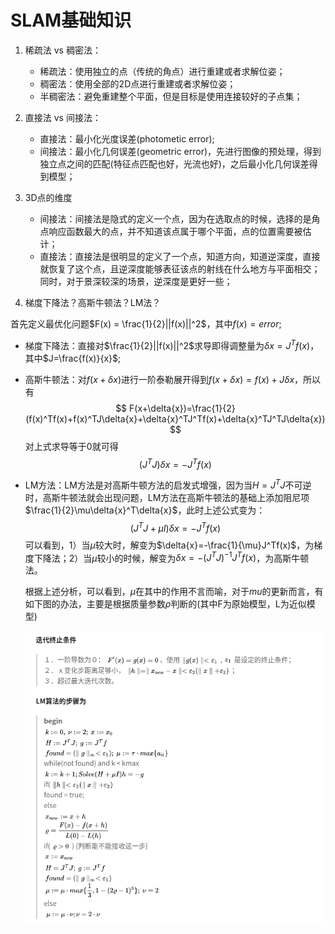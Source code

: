 # SLAM基础知识

1. 稀疏法 vs 稠密法：

	- 稀疏法：使用独立的点（传统的角点）进行重建或者求解位姿；
	- 稠密法：使用全部的2D点进行重建或者求解位姿；
	- 半稠密法：避免重建整个平面，但是目标是使用连接较好的子点集；

2. 直接法 vs 间接法：
	- 直接法：最小化光度误差(photometic error);
	- 间接法：最小化几何误差(geometric error)，先进行图像的预处理，得到独立点之间的匹配(特征点匹配也好，光流也好)，之后最小化几何误差得到模型；
    
3. 3D点的维度
	- 间接法：间接法是隐式的定义一个点，因为在选取点的时候，选择的是角点响应函数最大的点，并不知道该点属于哪个平面，点的位置需要被估计；
	- 直接法：直接法是很明显的定义了一个点，知道方向，知道逆深度，直接就恢复了这个点，且逆深度能够表征该点的射线在什么地方与平面相交；同时，对于景深较深的场景，逆深度是更好一些；

4. 梯度下降法？高斯牛顿法？LM法？

 首先定义最优化问题$F(x) = \frac{1}{2}||f(x)||^2$，其中$f(x)=error$;
 - 梯度下降法：直接对$\frac{1}{2}||f(x)||^2$求导即得调整量为$\delta x =J^T f(x)$，其中$J=\frac{f(x)}{x}$;
 - 高斯牛顿法：对$f(x+\delta{x})$进行一阶泰勒展开得到$f(x+\delta{x})=f(x)+J\delta{x}$，所以有
 $$ F(x+\delta{x})=\frac{1}{2}(f(x)^Tf(x)+f(x)^TJ\delta{x}+\delta{x}^TJ^Tf(x)+\delta{x}^TJ^TJ\delta{x}) $$
 对上式求导等于0就可得
 $$(J^TJ)\delta{x}=-J^Tf(x)$$
 - LM方法：LM方法是对高斯牛顿方法的启发式增强，因为当$H=J^TJ$不可逆时，高斯牛顿法就会出现问题，LM方法在高斯牛顿法的基础上添加阻尼项$\frac{1}{2}\mu\delta{x}^T\delta{x}$，此时上述公式变为：
 $$
 (J^TJ+\mu I)\delta{x}=-J^Tf(x)
 $$
 可以看到，1）当$\mu$较大时，解变为$\delta{x}=-\frac{1}{\mu}J^Tf(x)$，为梯度下降法；2）当$\mu$较小的时候，解变为$\delta{x}=-(J^TJ)^{-1}J^Tf(x)$，为高斯牛顿法。
 
 	根据上述分析，可以看到，$\mu$在其中的作用不言而喻，对于$mu$的更新而言，有如下图的办法，主要是根据质量参数$\rho$判断的(其中F为原始模型，L为近似模型)
    
    <img src="imgs/LM_fig.png">
